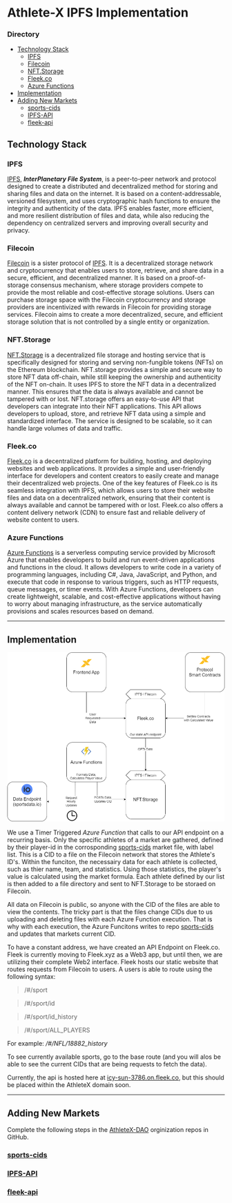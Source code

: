 # Athlete-X IPFS Implementation

### Directory

- [Technology Stack](#technology-stack)
    - [IPFS](#ipfs)
    - [Filecoin](#filecoin)
    - [NFT.Storage](#nft.storage)
    - [Fleek.co](#fleek.co)
    - [Azure Functions](#azure-functions)
- [Implementation](#implementation)
- [Adding New Markets](#adding-new-markets)
    - [sports-cids](#sports-cids)
    - [IPFS-API](#ipfs-api)
    - [fleek-api](#fleek-api)

## Technology Stack

### IPFS

[IPFS](https://ipfs.tech/), ***InterPlanetary File System***, is a peer-to-peer network and protocol designed to create a distributed and decentralized method for storing and sharing files and data on the internet. It is based on a content-addressable, versioned filesystem, and uses cryptographic hash functions to ensure the integrity and authenticity of the data. IPFS enables faster, more efficient, and more resilient distribution of files and data, while also reducing the dependency on centralized servers and improving overall security and privacy.

### Filecoin

[Filecoin](https://filecoin.io/) is a sister protocol of [IPFS](#IPFS).
It is a decentralized storage network and cryptocurrency that enables users to store, retrieve, and share data in a secure, efficient, and decentralized manner. It is based on a proof-of-storage consensus mechanism, where storage providers compete to provide the most reliable and cost-effective storage solutions. Users can purchase storage space with the Filecoin cryptocurrency and storage providers are incentivized with rewards in Filecoin for providing storage services. Filecoin aims to create a more decentralized, secure, and efficient storage solution that is not controlled by a single entity or organization.

### NFT.Storage

[NFT.Storage](https://nft.storage/) is a decentralized file storage and hosting service that is specifically designed for storing and serving non-fungible tokens (NFTs) on the Ethereum blockchain. NFT.storage provides a simple and secure way to store NFT data off-chain, while still keeping the ownership and authenticity of the NFT on-chain. It uses IPFS to store the NFT data in a decentralized manner. This ensures that the data is always available and cannot be tampered with or lost. NFT.storage offers an easy-to-use API that developers can integrate into their NFT applications. This API allows developers to upload, store, and retrieve NFT data using a simple and standardized interface. The service is designed to be scalable, so it can handle large volumes of data and traffic.

### Fleek.co

[Fleek.co](https://fleek.co/) is a decentralized platform for building, hosting, and deploying websites and web applications. It provides a simple and user-friendly interface for developers and content creators to easily create and manage their decentralized web projects.
One of the key features of Fleek.co is its seamless integration with IPFS, which allows users to store their website files and data on a decentralized network, ensuring that their content is always available and cannot be tampered with or lost. Fleek.co also offers a content delivery network (CDN) to ensure fast and reliable delivery of website content to users.

### Azure Functions

[Azure Functions](https://azure.microsoft.com/en-us/products/functions/) is a serverless computing service provided by Microsoft Azure that enables developers to build and run event-driven applications and functions in the cloud. It allows developers to write code in a variety of programming languages, including C#, Java, JavaScript, and Python, and execute that code in response to various triggers, such as HTTP requests, queue messages, or timer events. With Azure Functions, developers can create lightweight, scalable, and cost-effective applications without having to worry about managing infrastructure, as the service automatically provisions and scales resources based on demand.

----

## Implementation

![AthleteX's IPFS Implemented Workflow](assets\AX_IPFS.drawio.png)

We use a Timer Triggered *Azure Function* that calls to our API endpoint on a recurring basis.
Only the specific athletes of a market are gathered, defined by their player-id in the corrosponding [sports-cids](https://github.com/AthleteX-DAO/sports-cids) market file, with label list. This is a CID to a file on the Filecoin network that stores the Athlete's ID's.
Within the funciton, the necessairy data for each athlete is collected, such as thier name, team, and statistics.
Using those statistics, the player's value is calculated using the market formula.
Each athlete defined by our list is then added to a file directory and sent to NFT.Storage to be storaed on Filecoin.

All data on Filecoin is public, so anyone with the CID of the files are able to view the contents.
The tricky part is that the files change CIDs due to us uploading and deleting files with each Azure Function execution.
That is why with each execution, the Azure Funcitons writes to repo [sports-cids](https://github.com/AthleteX-DAO/sports-cids) and updates that markets current CID.

To have a constant address, we have created an API Endpoint on Fleek.co. Fleek is currently moving to Fleek.xyz as a Web3 app, but until then, we are utilizing their complete Web2 interface. Fleek hosts our static website that routes requests from Filecoin to users. A users is able to route using the following syntax:

> /#/sport

> /#/sport/id

> /#/sport/id_history

> /#/sport/ALL_PLAYERS

For example: */#/NFL/18882_history*

To see currently available sports, go to the base route (and you will alos be able to see the current CIDs that are being requests to fetch the data).

Currently, the api is hosted here at [icy-sun-3786.on.fleek.co](https://icy-sun-3786.on.fleek.co/), but this should be placed within the AthleteX domain soon.

----

## Adding New Markets

Complete the following steps in the [AthleteX-DAO](https://github.com/AthleteX-DAO) orginization repos in GitHub.

### [sports-cids](https://github.com/AthleteX-DAO/sports-cids)

### [IPFS-API](https://github.com/AthleteX-DAO/IPFS-API)

### [fleek-api](https://github.com/AthleteX-DAO/fleek-api)

